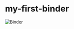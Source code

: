 # my-first-binder

[![Binder](https://mybinder.org/badge_logo.svg)](https://mybinder.org/v2/gh/bibliostew/my-first-binder/master)
